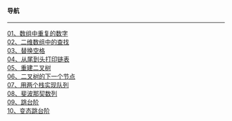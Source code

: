 #### 导航
***
[01、数组中重复的数字](https://github.com/DjangoLe/jianzhioffer--Java/blob/master/剑指offer/01、找出数组中重复的数字.md)<br/>
[02、二维数组中的查找](https://github.com/DjangoLe/jianzhioffer--Java/blob/master/剑指offer/02、二维数组中的查找.md)<br/>
[03、替换空格](https://github.com/DjangoLe/jianzhioffer--Java/blob/master/剑指offer/03、替换空格.md)<br/>
[04、从尾到头打印链表](https://github.com/DjangoLe/jianzhioffer--Java/blob/master/剑指offer/04、从尾到头打印链表.md)<br/>
[05、重建二叉树](https://github.com/DjangoLe/jianzhioffer--Java/blob/master/剑指offer/05、重建二叉树.md)<br/>
[06、二叉树的下一个节点](https://github.com/DjangoLe/jianzhioffer--Java/blob/master/剑指offer/06、二叉树的下一个节点.md)<br/>
[07、用两个栈实现队列](https://github.com/DjangoLe/jianzhioffer--Java/blob/master/剑指offer/07、用两个栈实现队列.md)<br/>
[08、斐波那契数列](https://github.com/DjangoLe/jianzhioffer--Java/blob/master/剑指offer/08、斐波那契数列.md)<br/>
[09、跳台阶](https://github.com/DjangoLe/jianzhioffer--Java/blob/master/剑指offer/09、跳台阶.md)<br/>
[10、变态跳台阶](https://github.com/DjangoLe/jianzhioffer--Java/blob/master/剑指offer/10、变态跳台阶.md)<br/>




